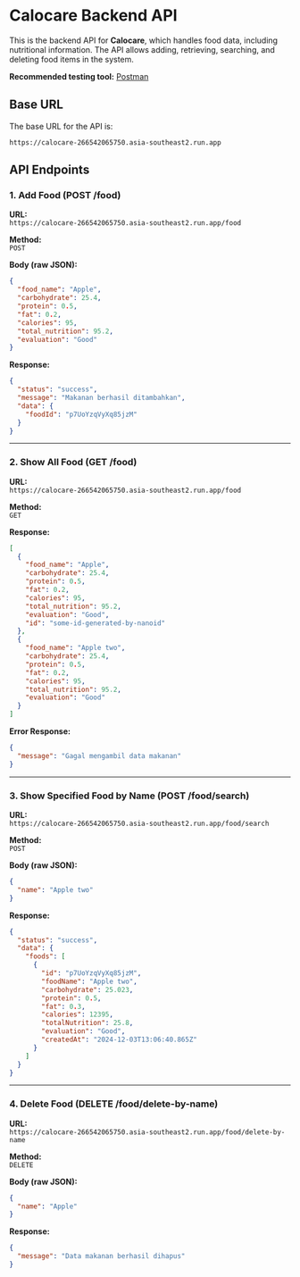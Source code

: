 
# Calocare Backend API

This is the backend API for **Calocare**, which handles food data, including nutritional information. The API allows adding, retrieving, searching, and deleting food items in the system.

**Recommended testing tool:** [Postman](https://www.postman.com/)

## Base URL

The base URL for the API is:

```
https://calocare-266542065750.asia-southeast2.run.app
```

## API Endpoints

### 1. Add Food (POST /food)

**URL:**  
`https://calocare-266542065750.asia-southeast2.run.app/food`

**Method:**  
`POST`

**Body (raw JSON):**
```json
{
  "food_name": "Apple",
  "carbohydrate": 25.4,
  "protein": 0.5,
  "fat": 0.2,
  "calories": 95,
  "total_nutrition": 95.2,
  "evaluation": "Good"
}
```

**Response:**
```json
{
  "status": "success",
  "message": "Makanan berhasil ditambahkan",
  "data": {
    "foodId": "p7UoYzqVyXq85jzM"
  }
}
```

---

### 2. Show All Food (GET /food)

**URL:**  
`https://calocare-266542065750.asia-southeast2.run.app/food`

**Method:**  
`GET`

**Response:**
```json
[
  {
    "food_name": "Apple",
    "carbohydrate": 25.4,
    "protein": 0.5,
    "fat": 0.2,
    "calories": 95,
    "total_nutrition": 95.2,
    "evaluation": "Good",
    "id": "some-id-generated-by-nanoid"
  },
  {
    "food_name": "Apple two",
    "carbohydrate": 25.4,
    "protein": 0.5,
    "fat": 0.2,
    "calories": 95,
    "total_nutrition": 95.2,
    "evaluation": "Good"
  }
]
```

**Error Response:**
```json
{
  "message": "Gagal mengambil data makanan"
}
```

---

### 3. Show Specified Food by Name (POST /food/search)

**URL:**  
`https://calocare-266542065750.asia-southeast2.run.app/food/search`

**Method:**  
`POST`

**Body (raw JSON):**
```json
{
  "name": "Apple two"
}
```

**Response:**
```json
{
  "status": "success",
  "data": {
    "foods": [
      {
        "id": "p7UoYzqVyXq85jzM",
        "foodName": "Apple two",
        "carbohydrate": 25.023,
        "protein": 0.5,
        "fat": 0.3,
        "calories": 12395,
        "totalNutrition": 25.8,
        "evaluation": "Good",
        "createdAt": "2024-12-03T13:06:40.865Z"
      }
    ]
  }
}
```

---

### 4. Delete Food (DELETE /food/delete-by-name)

**URL:**  
`https://calocare-266542065750.asia-southeast2.run.app/food/delete-by-name`

**Method:**  
`DELETE`

**Body (raw JSON):**
```json
{
  "name": "Apple"
}
```

**Response:**
```json
{
  "message": "Data makanan berhasil dihapus"
}
```
